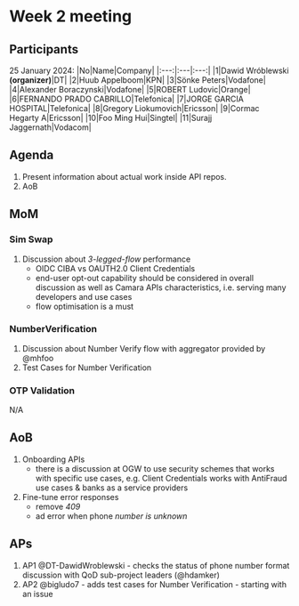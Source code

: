 # Week 2 meeting

## Participants

25 January 2024:
|No|Name|Company|
|:---:|:---|:---:|
|1|Dawid Wróblewski **(organizer)**|DT|
|2|Huub Appelboom|KPN|
|3|Sönke Peters|Vodafone|
|4|Alexander Boraczynski|Vodafone|
|5|ROBERT Ludovic|Orange|
|6|FERNANDO PRADO CABRILLO|Telefonica|
|7|JORGE GARCIA HOSPITAL|Telefonica|
|8|Gregory Liokumovich|Ericsson|
|9|Cormac Hegarty A|Ericsson|
|10|Foo Ming Hui|Singtel|
|11|Surajj Jaggernath|Vodacom|


## Agenda

1. Present information about actual work inside API repos.
2. AoB

## MoM

### Sim Swap

1. Discussion about *3-legged-flow* performance
   * OIDC CIBA vs OAUTH2.0 Client Credentials
   * end-user opt-out capability should be considered in overall discussion as well as Camara APIs characteristics, i.e. serving many developers and use cases
   * flow optimisation is a must

### NumberVerification
1. Discussion about Number Verify flow with aggregator provided by @mhfoo
2. Test Cases for Number Verification

### OTP Validation

N/A

## AoB

1. Onboarding APIs
   * there is a discussion at OGW to use security schemes that works with specific use cases, e.g. Client Credentials works with AntiFraud use cases & banks as a service providers 
2. Fine-tune error responses
   * remove *409*
   * ad error when phone *number is unknown*

## APs
1. AP1 @DT-DawidWroblewski - checks the status of phone number format discussion with QoD sub-project leaders (@hdamker)
2. AP2 @bigludo7 - adds test cases for Number Verification - starting with an issue
